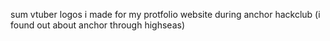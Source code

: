 sum vtuber logos i made for my protfolio website during anchor hackclub (i found out about anchor through highseas)
